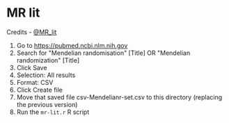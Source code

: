 # MR lit

Credits - [@MR_lit](https://twitter.com/Mendelian_lit)

1. Go to https://pubmed.ncbi.nlm.nih.gov
2. Search for "Mendelian randomisation" [Title] OR "Mendelian randomization" [Title]
3. Click Save
4. Selection: All results
5. Format: CSV
6. Click Create file
7. Move that saved file csv-Mendelianr-set.csv to this directory (replacing the previous version)
8. Run the `mr-lit.r` R script
